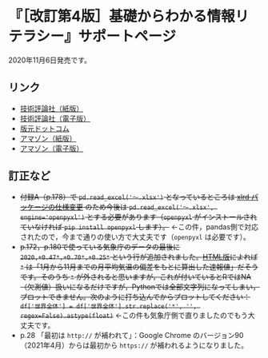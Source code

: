 # 『［改訂第4版］基礎からわかる情報リテラシー』サポートページ

2020年11月6日発売です。

## リンク

* [技術評論社（紙版）](https://gihyo.jp/book/2020/978-4-297-11710-8)
* [技術評論社（電子版）](https://gihyo.jp/dp/ebook/2020/978-4-297-11711-5)
* [版元ドットコム](https://www.hanmoto.com/bd/isbn/9784297117108)
* [アマゾン（紙版）](https://www.amazon.co.jp/dp/429711710X)
* [アマゾン（電子版）](https://www.amazon.co.jp/dp/B08M8XXWNT)

## 訂正など

* ~~付録A（p.178）で `pd.read_excel('〜.xlsx')` となっているところは [xlrd パッケージの仕様変更](https://oku.edu.mie-u.ac.jp/~okumura/python/201212.html) のため今後は `pd.read_excel('〜.xlsx', engine='openpyxl')` とする必要があります（`openpyxl` がインストールされていなければ `pip install openpyxl` します）。~~ ←この件，pandas側で対応されたので，今まで通りの使い方で大丈夫です（`openpyxl` は必要です）。
* ~~p.172，p.180で使っている気象庁のデータの最後に `2020,+0.47*,+0.70*,+0.25*` という行が追加されました。[HTML版](https://www.data.jma.go.jp/cpdinfo/temp/list/an_wld.html)によれば `*` は「1月から11月までの月平均気温の偏差をもとに算出した速報値」だそうです。そのうち `*` が外されると思いますが，これが付いているとRではNA（欠測値）扱いになるだけですが，Pythonでは全部文字列になってしまい，プロットできません。次のように打ち込んでからプロットしてください： `df['世界全体'] = df['世界全体'].str.replace('*', '', regex=False).astype(float)`~~ ←この件も気象庁側で直りましたのでもう大丈夫です。
* p.28 「最初は `http://` が補われて」：Google Chrome のバージョン90（2021年4月）からは最初から `https://` が補われるようになりました。
